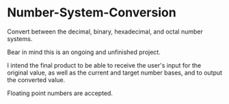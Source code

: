 # Number-System-Conversion
Convert between the decimal, binary, hexadecimal, and octal number systems.

Bear in mind this is an ongoing and unfinished project. 

I intend the final product to be able to receive the user's input for the original value, as well as the current and target number bases, and to output the converted value.

Floating point numbers are accepted.
